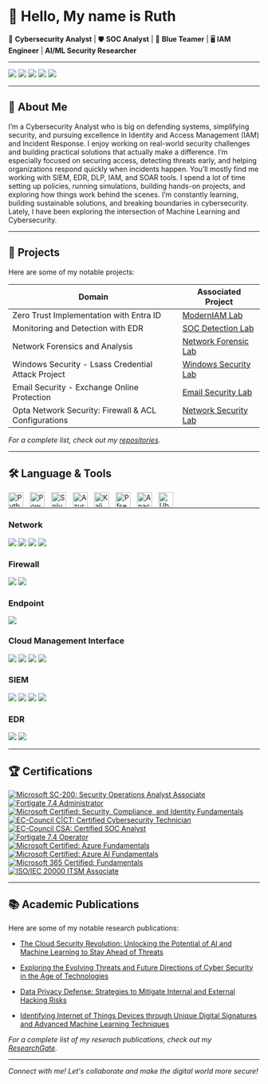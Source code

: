 # 👋 Hello, My name is Ruth

🔐 **Cybersecurity Analyst** | 🛡️ **SOC Analyst** | 🧠 **Blue Teamer** | 🖥️ **IAM Engineer** | **AI/ML Security Researcher** 

---

<a href="https://www.linkedin.com/in/ruthokereke/"><img src="https://img.shields.io/badge/-LinkedIn-0072b1?&style=for-the-badge&logo=linkedin&logoColor=white" /></a>  <a href="https://twitter.com/CyberHacck"><img src="https://img.shields.io/badge/-Twitter-1DA1F2?&style=for-the-badge&logo=twitter&logoColor=white" /></a> 
<a href="https://medium.com/@RuthOkereke"><img src="https://img.shields.io/badge/-Medium-12100E?&style=for-the-badge&logo=medium&logoColor=white" /></a>
<a href="https://scholar.google.com/citations?user=VpIEeYwAAAAJ&hl=en&authuser=1"><img src="https://img.shields.io/badge/-Google%20Scholar-4285F4?&style=for-the-badge&logo=google-scholar&logoColor=white" /></a>
<a href="https://www.researchgate.net/profile/Ruth-Okereke"><img src="https://img.shields.io/badge/-ResearchGate-00CCBB?&style=for-the-badge&logo=researchgate&logoColor=white" /></a>

---

## 🧭 About Me


I’m a Cybersecurity Analyst who is big on defending systems, simplifying security, and pursuing excellence in Identity and Access Management (IAM) and Incident Response. I enjoy working on real-world security challenges and building practical solutions that actually make a difference. I’m especially focused on securing access, detecting threats early, and helping organizations respond quickly when incidents happen. You’ll mostly find me working with SIEM, EDR, DLP, IAM, and SOAR tools. I spend a lot of time setting up policies, running simulations, building hands-on projects, and exploring how things work behind the scenes. I’m constantly learning, building sustainable solutions, and breaking boundaries in cybersecurity. Lately, I have been exploring the intersection of Machine Learning and Cybersecurity.  

---

## 📂 Projects

Here are some of my notable projects:

| Domain                                               |        Associated Project              |
|---------------------------------------------         |----------------------------------------|
| Zero Trust Implementation with Entra ID              | <a href="https://github.com/CyberHaack/ZeroTrust-Entra-ConditionalAccess">ModernIAM Lab</a>|
| Monitoring and Detection with EDR                    | <a href="https://github.com/CyberHaack/Incident-Monitoring-and-Detection-with-EDR">SOC Detection Lab</a>|
| Network Forensics and Analysis                       | <a href="https://github.com/CyberHaack/Network-Forensics-Lab"> Network Forensic Lab</a>|
| Windows Security - Lsass Credential Attack Project   | <a href="https://github.com/CyberHaack/SIEM-Implementation-and-Log-Analysis">Windows Security Lab</a>|
| Email Security - Exchange Online Protection          | <a href="https://github.com/CyberHaack/Exchange-Online-Protection">Email Security Lab</a>|
| Opta Network Security: Firewall & ACL Configurations | <a href="https://github.com/CyberHaack/Opta-Network-Security"> Network Security Lab</a>| 

*For a complete list, check out my [repositories](https://github.com/CyberHaack?tab=repositories).*

---


## 🛠️ Language & Tools 

<img align="left" alt="Python" width="30px" style="padding-right:10px;" src="https://cdn.jsdelivr.net/gh/devicons/devicon/icons/python/python-original.svg"/>
<img align="left" alt="PowerShell" width="30px" style="padding-right:10px;" src="https://img.icons8.com/color/48/powershell.png" />
<img align="left" alt="Splunk" width="30px" style="padding-right:10px;"  src="https://cdn.jsdelivr.net/gh/devicons/devicon@latest/icons/splunk/splunk-original-wordmark.svg" />       
<img align="left" alt="Azure" width="30px" style="padding-right:10px;" src="https://cdn.jsdelivr.net/gh/devicons/devicon@latest/icons/azure/azure-original.svg" />
<img align="left" alt="Kali Linux" width="30px" style="padding-right:10px;" src="https://cdn.jsdelivr.net/gh/devicons/devicon@latest/icons/kalilinux/kalilinux-original.svg" />        
<img align="left" alt="Pfsense" width="30px" style="padding-right:10px;" src="https://cdn.jsdelivr.net/gh/devicons/devicon@latest/icons/pfsense/pfsense-original.svg" />
<img align="left" alt="Anaconda" width="30px" style="padding-right:10px;" src="https://cdn.jsdelivr.net/gh/devicons/devicon@latest/icons/anaconda/anaconda-original.svg" />
<img align="left" alt="Ubuntu" width="30px" style="padding-right:10px;" src="https://cdn.jsdelivr.net/gh/devicons/devicon@latest/icons/ubuntu/ubuntu-original.svg" />
<br />


---

### Network
<div>
  <img src="https://img.shields.io/badge/-Wireshark-1679A7?&style=for-the-badge&logo=Wireshark&logoColor=white" />
  <img src="https://img.shields.io/badge/-Suricata-EF3B2D?&style=for-the-badge&logo=Suricata&logoColor=white" />
  <img src="https://img.shields.io/badge/-Zeek-777BB4?&style=for-the-badge&logo=Zeek&logoColor=white" />
  <img src="https://img.shields.io/badge/-Nmap-004672?&style=for-the-badge&logo=Nmap&logoColor=white" />

</div>

### Firewall
<div>
  <img src="https://img.shields.io/badge/-FortiGate-003B5C?&style=for-the-badge&logo=Fortinet&logoColor=white" />
  <img src="https://img.shields.io/badge/-pfSense-1D3C4D?&style=for-the-badge&logo=pfSense&logoColor=white" />

</div>
  
### Endpoint
 <div>
   <img src="https://img.shields.io/badge/-Microsoft_Defender_for_Endpoint-00A4EF?&style=for-the-badge&logo=Microsoft&logoColor=white" />

### Cloud Management Interface
   <img src="https://img.shields.io/badge/-Microsoft%20Azure-0078D4?style=for-the-badge&logo=microsoft-azure&logoColor=white" />
    <img src="https://img.shields.io/badge/-Azure%20Active%20Directory-0089D6?style=for-the-badge&logo=azure-active-directory&logoColor=white" />
   <img src="https://img.shields.io/badge/-Microsoft%20Defender-0078D7?style=for-the-badge&logo=microsoft-defender&logoColor=white" />
   <img src="https://img.shields.io/badge/-Microsoft%20365-747474?style=for-the-badge&logo=microsoft&logoColor=white" />
   
 </div>

### SIEM
<div>
   <img src="https://img.shields.io/badge/-Microsoft_Sentinel-0078D4?&style=for-the-badge&logo=Microsoft&logoColor=white" />
   <img src="https://img.shields.io/badge/-Splunk-000000?&style=for-the-badge&logo=Splunk&logoColor=white" />
   <img src="https://img.shields.io/badge/-Elastic-005571?&style=for-the-badge&logo=Elastic&logoColor=white" />
   <img src="https://img.shields.io/badge/-QRadar-0a0a0a?&style=for-the-badge&logo=ibm&logoColor=white" /> 
</div>

### EDR
<div>
<img src="https://img.shields.io/badge/-LimaCharlie-00FF41?&style=for-the-badge&logo=limacharlie&logoColor=white" />
<img src="https://img.shields.io/badge/-Wazuh-557C94?&style=for-the-badge&logo=wazuh&logoColor=white" />
</div>

---

## 🏆 Certifications  

[![Microsoft SC-200: Security Operations Analyst Associate](https://img.shields.io/badge/Microsoft%20SC--200-Security%20Operations%20Analyst%20Associate-blue?style=for-the-badge&logo=microsoft&logoColor=white)](https://learn.microsoft.com/api/credentials/share/en-us/Kachi-5529/C7A085592B8C3E81?sharingId=4E60B2975648C94)  
[![Fortigate 7.4 Administrator](https://img.shields.io/badge/Fortigate%207.4-Administrator-red?style=for-the-badge&logo=fortinet&logoColor=white)](https://www.credly.com/badges/4bea57c9-ee16-4784-94bc-00047be08db9/public_url)   
[![Microsoft Certified: Security, Compliance, and Identity Fundamentals](https://img.shields.io/badge/Microsoft%20Certified-Security%2C%20Compliance%20%26%20Identity%20Fundamentals-blue?style=for-the-badge&logo=microsoft)](https://www.credly.com/badges/bb033869-f830-4fac-b523-8162536303b9/public_url)  
[![EC-Council C|CT: Certified Cybersecurity Technician](https://img.shields.io/badge/EC--Council%20CCT-Certified%20Cybersecurity%20Technician-red?style=for-the-badge&logo=cybersecurity&logoColor=white)](#)   
[![EC-Council CSA: Certified SOC Analyst](https://img.shields.io/badge/EC--Council%20CSA-Certified%20SOC%20Analyst-red?style=for-the-badge&logo=cybersecurity&logoColor=white)](#)  
[![Fortigate 7.4 Operator](https://img.shields.io/badge/Fortigate%207.4-Operator-red?style=for-the-badge&logo=fortinet&logoColor=white)](https://www.credly.com/badges/9e7221e1-373d-4f39-9e81-629a371fc77b/public_url)   
[![Microsoft Certified: Azure Fundamentals](https://img.shields.io/badge/Microsoft%20AZ--900-Azure%20Fundamentals-blue?style=for-the-badge&logo=microsoft&logoColor=white)](https://www.credly.com/badges/35419dcc-28a8-4f03-911f-a1c20cf357a6/public_url)  
[![Microsoft Certified: Azure AI Fundamentals](https://img.shields.io/badge/Microsoft%20AI--900-Azure%20AI%20Fundamentals-blue?style=for-the-badge&logo=microsoft&logoColor=white)](https://www.credly.com/badges/3082bd54-d335-4c67-980a-fe9e2ac03817/public_url)  
[![Microsoft 365 Certified: Fundamentals](https://img.shields.io/badge/Microsoft%20MS--900-Microsoft%20365%20Fundamentals-blue?style=for-the-badge&logo=microsoft&logoColor=white)](https://www.credly.com/badges/7ab2528d-d4de-4962-8afe-f5c4642d4701/public_url)  
[![ISO/IEC 20000 ITSM Associate](https://img.shields.io/badge/ISO%2FIEC%2020000-ITSM%20Associate-00C851?style=for-the-badge&logo=iso&logoColor=white)](https://www.skillfront.com/certifications/SkillFront-SFE040de4057aa61-78200762520052.pdf)    

 --- 

## 📚 Academic Publications  


Here are some of my notable research publications:

- <a href="http://dx.doi.org/10.58578/AJSTEA.v2i5.3813">The Cloud Security Revolution: Unlocking the Potential of AI and Machine Learning to Stay Ahead of Threats</a>

- <a href="https://www.researchgate.net/publication/384455247_Exploring_the_Evolving_Threats_and_Future_Directions_of_Cyber_Security_in_the_Age_of_Technologies">Exploring the Evolving Threats and Future Directions of Cyber Security in the Age of Technologies </a>

- <a href="https://www.researchgate.net/publication/384239873_Data_Privacy_Defense_Strategies_to_Mitigate_Internal_and_External_Hacking_Risks">Data Privacy Defense: Strategies to Mitigate Internal and External Hacking Risks
 </a>
 
- <a href="https://pathofscience.org/index.php/ps/article/view/3201">Identifying Internet of Things Devices through Unique Digital Signatures and Advanced Machine Learning Techniques</a>
 

*For a complete list of my reserach publications, check out my [ResearchGate](https://www.researchgate.net/profile/Ruth-Okereke/research).*

---

*Connect with me! Let's collaborate and make the digital world more secure!*
